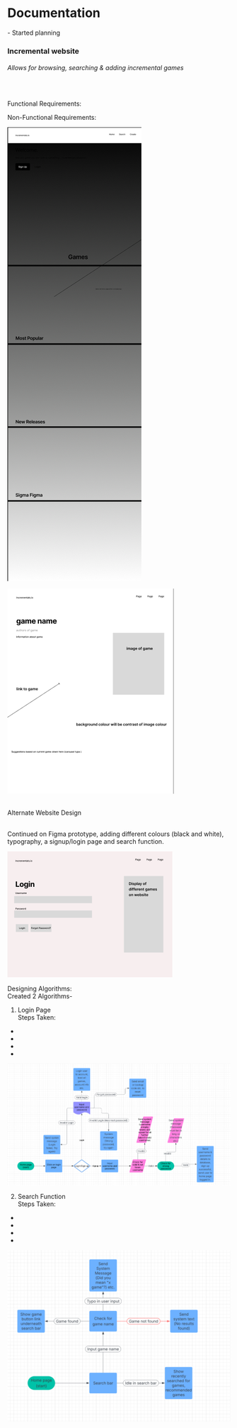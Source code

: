 <!-- starting on incremental game search website -->
<!-- changed idea from chatbot (no chatbot code so unable to produce) -->
<!-- planning start - -->
<!-- search function -->
<!-- redirect function -->
<!-- add game function -->

<h1>Documentation<br></h1>
<p>- Started planning<br></p>
<h3>Incremental website<br></h3>
<h6>Allows for browsing, searching & adding incremental games</h6><br>

Functional Requirements: <br>


Non-Functional Requirements: <br>


![first page prototype](Images\firstpage.jpg)

![game page prototype](Images\secondpage.jpg)

<br>Alternate Website Design<br>

<br>Continued on Figma prototype, adding different colours (black and white), typography, a signup/login page and search function. <br>

![loginpage](Images\loginpage.jpg)

 Designing Algorithms:<br>
 Created 2 Algorithms-
<br>
1. Login Page<br>
Steps Taken:
-
-
-
-

![algorithm for Login Page](Images\loginalgorithm.jpg)<br>

2. Search Function<br>
Steps Taken:<br>
-
-
-
-
![algorithm for Search Function](Images\searchalgorithm.jpg)<br>



